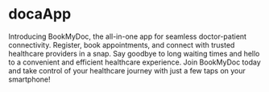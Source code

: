 # docaApp
Introducing BookMyDoc, the all-in-one app for seamless doctor-patient connectivity. Register, book appointments, and connect with trusted healthcare providers in a snap. Say goodbye to long waiting times and hello to a convenient and efficient healthcare experience. Join BookMyDoc today and take control of your healthcare journey with just a few taps on your smartphone!
